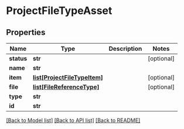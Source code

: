 # ProjectFileTypeAsset

## Properties
Name | Type | Description | Notes
------------ | ------------- | ------------- | -------------
**status** | **str** |  | [optional] 
**name** | **str** |  | 
**item** | [**list[ProjectFileTypeItem]**](ProjectFileTypeItem.md) |  | [optional] 
**file** | [**list[FileReferenceType]**](FileReferenceType.md) |  | [optional] 
**type** | **str** |  | 
**id** | **str** |  | 

[[Back to Model list]](../README.md#documentation-for-models) [[Back to API list]](../README.md#documentation-for-api-endpoints) [[Back to README]](../README.md)


